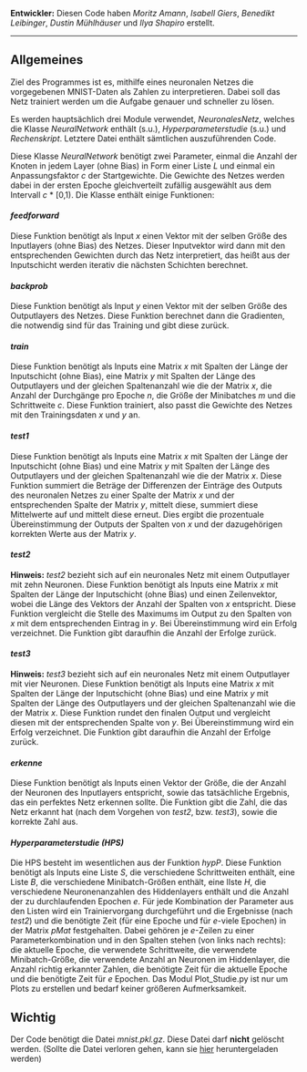 **Entwickler:** Diesen Code haben *Moritz Amann*, *Isabell Giers*, *Benedikt Leibinger*, *Dustin Mühlhäuser* und *Ilya Shapiro* erstellt.

---------------

## Allgemeines ##
Ziel des Programmes ist es, mithilfe eines neuronalen Netzes die vorgegebenen MNIST-Daten als Zahlen zu interpretieren. Dabei soll das Netz trainiert werden um die Aufgabe genauer und schneller zu lösen.

Es werden hauptsächlich drei Module verwendet, *NeuronalesNetz*, welches die Klasse *NeuralNetwork* enthält (s.u.), *Hyperparameterstudie* (s.u.) und *Rechenskript*. Letztere Datei enthält sämtlichen auszuführenden Code.

Diese Klasse *NeuralNetwork* benötigt zwei Parameter, einmal die Anzahl der Knoten in jedem Layer (ohne Bias) in Form einer Liste *L* und einmal ein Anpassungsfaktor *c* der Startgewichte. Die Gewichte des Netzes werden dabei in der ersten Epoche gleichverteilt zufällig ausgewählt aus dem Intervall *c* * [0,1). Die Klasse enthält einige Funktionen:



#### *feedforward* ####
Diese Funktion benötigt als Input *x* einen Vektor mit der selben Größe des Inputlayers (ohne Bias) des Netzes. Dieser Inputvektor wird dann mit den entsprechenden Gewichten durch das Netz interpretiert, das heißt aus der Inputschicht werden iterativ die nächsten Schichten berechnet.

#### *backprob* ####
Diese Funktion benötigt als Input *y* einen Vektor mit der selben Größe des Outputlayers des Netzes. Diese Funktion berechnet dann die Gradienten, die notwendig sind für das Training und gibt diese zurück.

#### *train* ####
Diese Funktion benötigt als Inputs eine Matrix *x* mit Spalten der Länge der Inputschicht (ohne Bias), eine Matrix *y* mit Spalten der Länge des Outputlayers und der gleichen Spaltenanzahl wie die der Matrix *x*, die Anzahl der Durchgänge pro Epoche *n*, die Größe der Minibatches *m* und die Schrittweite *c*. Diese Funktion trainiert, also passt die Gewichte des Netzes mit den Trainingsdaten *x* und *y* an.

#### *test1* ####
Diese Funktion benötigt als Inputs eine Matrix *x* mit Spalten der Länge der Inputschicht (ohne Bias) und eine Matrix *y* mit Spalten der Länge des Outputlayers und der gleichen Spaltenanzahl wie die der Matrix *x*. Diese Funktion summiert die Beträge der Differenzen der Einträge des Outputs des neuronalen Netzes zu einer Spalte der Matrix *x* und der entsprechenden Spalte der Matrix *y*, mittelt diese, summiert diese Mittelwerte auf und mittelt diese erneut. Dies ergibt die prozentuale Übereinstimmung der Outputs der Spalten von *x* und der dazugehörigen korrekten Werte aus der Matrix *y*.


#### *test2* ####
**Hinweis:** *test2* bezieht sich auf ein neuronales Netz mit einem Outputlayer mit zehn Neuronen.
Diese Funktion benötigt als Inputs eine Matrix *x* mit Spalten der Länge der Inputschicht (ohne Bias) und einen Zeilenvektor, wobei die Länge des Vektors der Anzahl der Spalten von *x* entspricht. Diese Funktion vergleicht die Stelle des Maximums im Output zu den Spalten von *x* mit dem entsprechenden Eintrag in *y*. Bei Übereinstimmung wird ein Erfolg verzeichnet. Die Funktion gibt daraufhin die Anzahl der Erfolge zurück.


#### *test3* ####
**Hinweis:** *test3* bezieht sich auf ein neuronales Netz mit einem Outputlayer mit vier Neuronen.
Diese Funktion benötigt als Inputs eine Matrix *x* mit Spalten der Länge der Inputschicht (ohne Bias) und eine Matrix *y* mit Spalten der Länge des Outputlayers und der gleichen Spaltenanzahl wie die der Matrix *x*. Diese Funktion rundet den finalen Output und vergleicht diesen mit der entsprechenden Spalte von *y*. Bei Übereinstimmung wird ein Erfolg verzeichnet. Die Funktion gibt daraufhin die Anzahl der Erfolge zurück.


#### *erkenne* ####
Diese Funktion benötigt als Inputs einen Vektor der Größe, die der Anzahl der Neuronen des Inputlayers entspricht, sowie das tatsächliche Ergebnis, das ein perfektes Netz erkennen sollte. Die Funktion gibt die Zahl, die das Netz erkannt hat (nach dem Vorgehen von *test2*, bzw. *test3*), sowie die korrekte Zahl aus.

#### *Hyperparameterstudie (HPS)* #####
Die HPS besteht im wesentlichen aus der Funktion *hypP*. Diese Funktion benötigt als Inputs eine Liste *S*, die  verschiedene Schrittweiten enthält, eine Liste *B*, die verschiedene Minibatch-Größen enthält, eine lIste *H*, die verschiedene Neuronenanzahlen des Hiddenlayers enthält und die Anzahl der zu durchlaufenden Epochen *e*. Für jede Kombination der Parameter aus den Listen wird ein Trainiervorgang durchgeführt und die Ergebnisse (nach *test2*) und die benötigte Zeit (für eine Epoche und für *e*-viele Epochen) in der Matrix *pMat* festgehalten. Dabei gehören je *e*-Zeilen zu einer Parameterkombination und in den Spalten stehen (von links nach rechts): die aktuelle Epoche, die verwendete Schrittweite, die verwendete Minibatch-Größe, die verwendete Anzahl an Neuronen im Hiddenlayer, die Anzahl richtig erkannter Zahlen, die benötigte Zeit für die aktuelle Epoche und die benötigte Zeit für *e* Epochen. Das Modul Plot_Studie.py ist nur um Plots zu erstellen und bedarf keiner größeren Aufmerksamkeit.


## Wichtig ##
Der Code benötigt die Datei *mnist.pkl.gz*. Diese Datei darf **nicht** gelöscht werden. 
(Sollte die Datei verloren gehen, kann sie [hier](https://ilias3.uni-stuttgart.de/goto_Uni_Stuttgart_fold_1764278.html) heruntergeladen werden)